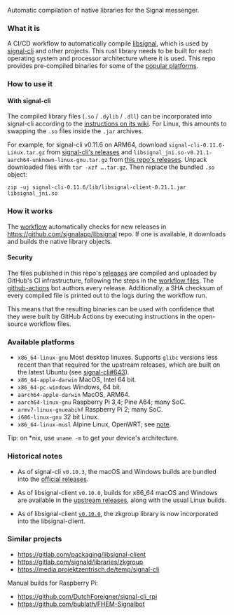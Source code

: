 Automatic compilation of native libraries for the Signal messenger.


### What it is

A CI/CD workflow to automatically compile [libsignal](https://github.com/signalapp/libsignal), which is used by [signal-cli](https://github.com/AsamK/signal-cli) and other projects. This rust library needs to be built for each operating system and processor architecture where it is used. This repo provides pre-compiled binaries for some of the [popular platforms](#available-platforms).


### How to use it

#### With signal-cli

The compiled library files (`.so` / `.dylib` / `.dll`) can be incorporated into signal-cli according to the [instructions on its wiki](https://github.com/AsamK/signal-cli/wiki/Provide-native-lib-for-libsignal). For Linux, this amounts to swapping the `.so` files inside the `.jar` archives.

For example, for signal-cli v0.11.6 on ARM64, download `signal-cli-0.11.6-Linux.tar.gz` from [signal-cli's releases](https://github.com/AsamK/signal-cli/releases) and `libsignal_jni.so-v0.21.1-aarch64-unknown-linux-gnu.tar.gz` from [this repo's releases](/../../releases). Unpack downloaded files with `tar -xzf ….tar.gz`. Then replace the bundled `.so` object:

	zip -uj signal-cli-0.11.6/lib/libsignal-client-0.21.1.jar libsignal_jni.so


### How it works

The [workflow](.github/workflows) automatically checks for new releases in <https://github.com/signalapp/libsignal> repo. If one is available, it downloads and builds the native library objects.


#### Security

The files published in this repo's [releases](/../../releases) are compiled and uploaded by GitHub's CI infrastructure, following the steps in the [workflow files](.github/workflows). The [github-actions](https://github.com/apps/github-actions) bot authors every release. Additionally, a SHA checksum of every compiled file is printed out to the logs during the workflow run.

This means that the resulting binaries can be used with confidence that they were built by GitHub Actions by executing instructions in the open-source workflow files.


### Available platforms

- `x86_64-linux-gnu`
	Most desktop linuxes.
	Supports `glibc` versions less recent than that required for the upstream releases, which are built on the latest Ubuntu (see [signal-cli#643](https://github.com/AsamK/signal-cli/issues/643)).
- `x86_64-apple-darwin`
	MacOS, Intel 64 bit.
- `x86_64-pc-windows`
	Windows, 64 bit.
- `aarch64-apple-darwin`
	MacOS, ARM64.
- `aarch64-linux-gnu`
	Raspberry Pi 3,4; Pine A64; many SoC.
- `armv7-linux-gnueabihf`
	Raspberry Pi 2; many SoC.
- `i686-linux-gnu`
	32 bit Linux.
- `x86_64-linux-musl`
	Alpine Linux, OpenWRT; see [note](https://github.com/exquo/signal-libs-build/issues/19#issuecomment-2067638410-permalink).

Tip: on \*nix, use `uname -m` to get your device's architecture.


### Historical notes

- As of signal-cli `v0.10.3`, the macOS and Windows builds are bundled into the [official releases](https://github.com/AsamK/signal-cli/releases).

- As of libsignal-client `v0.10.0`, builds for x86_64 macOS and Windows are available in the [upstream releases](https://github.com/signalapp/libsignal-client/releases/), along with the usual Linux builds.

- As of libsignal-client [`v0.10.0`](https://github.com/signalapp/libsignal-client/releases/tag/v0.10.0), the zkgroup library is now incorporated into the libsignal-client.


### Similar projects

- https://gitlab.com/packaging/libsignal-client
- https://gitlab.com/signald/libraries/zkgroup 
- https://media.projektzentrisch.de/temp/signal-cli

Manual builds for Raspberry Pi:

- https://github.com/DutchForeigner/signal-cli_rpi
- https://github.com/bublath/FHEM-Signalbot
